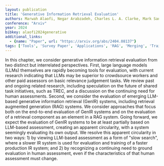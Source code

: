 ```yaml
---
layout: publication
title: 'Generative Information Retrieval Evaluation'
authors: Marwah Alaofi, Negar Arabzadeh, Charles L. A. Clarke, Mark Sanderson
conference: "Arxiv"
year: 2024
bibkey: alaofi2024generative
additional_links:
  - {name: "Paper", url: "https://arxiv.org/abs/2404.08137"}
tags: ['Tools', 'Survey Paper', 'Applications', 'RAG', 'Merging', 'Training Techniques']
---
```

In this chapter, we consider generative information retrieval evaluation from
two distinct but interrelated perspectives. First, large language models (LLMs)
themselves are rapidly becoming tools for evaluation, with current research
indicating that LLMs may be superior to crowdsource workers and other paid
assessors on basic relevance judgement tasks. We review past and ongoing
related research, including speculation on the future of shared task
initiatives, such as TREC, and a discussion on the continuing need for human
assessments. Second, we consider the evaluation of emerging LLM-based
generative information retrieval (GenIR) systems, including retrieval augmented
generation (RAG) systems. We consider approaches that focus both on the
end-to-end evaluation of GenIR systems and on the evaluation of a retrieval
component as an element in a RAG system. Going forward, we expect the
evaluation of GenIR systems to be at least partially based on LLM-based
assessment, creating an apparent circularity, with a system seemingly
evaluating its own output. We resolve this apparent circularity in two ways: 1)
by viewing LLM-based assessment as a form of "slow search", where a slower IR
system is used for evaluation and training of a faster production IR system;
and 2) by recognizing a continuing need to ground evaluation in human
assessment, even if the characteristics of that human assessment must change.
